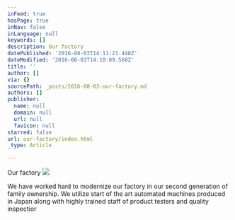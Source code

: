 ```yaml
---
inFeed: true
hasPage: true
inNav: false
inLanguage: null
keywords: []
description: Our factory
datePublished: '2016-08-03T14:11:21.448Z'
dateModified: '2016-08-03T14:10:09.568Z'
title: ''
author: []
via: {}
sourcePath: _posts/2016-08-03-our-factory.md
authors: []
publisher:
  name: null
  domain: null
  url: null
  favicon: null
starred: false
url: our-factory/index.html
_type: Article

---
```

Our factory
![](https://the-grid-user-content.s3-us-west-2.amazonaws.com/e82d4d78-8a3d-4d0c-b149-c3860001fe0b.jpg)

We have worked hard to modernize our factory in our second generation of family ownership. We utilize start of the art automated machines produced in Japan along with highly trained staff of product testers and quality inspectior